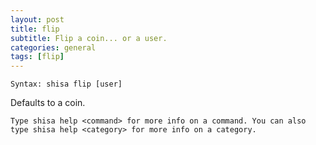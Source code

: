 ```yaml
---
layout: post
title: flip
subtitle: Flip a coin... or a user.
categories: general
tags: [flip]
---
```


`Syntax: shisa flip [user]`

Defaults to a coin.

```
Type shisa help <command> for more info on a command. You can also type shisa help <category> for more info on a category.
```